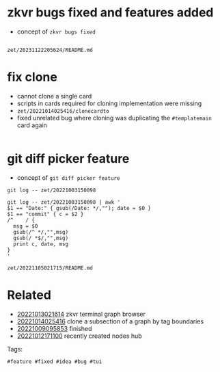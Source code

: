 # zkvr bugs fixed and features added

- concept of `zkvr bugs fixed`

```
```

` zet/20231122205624/README.md `

# fix clone

- cannot clone a single card
- scripts in cards required for cloning implementation were missing
- `zet/20221014025416/clonecardto`
- fixed unrelated bug where cloning was duplicating the `#templatemain` card again

```
```


# git diff picker feature

- concept of `git diff picker feature`

```
git log -- zet/20221003150098

git log -- zet/20221003150098 | awk '
$1 == "Date:" { gsub(/Date: */,""); date = $0 }
$1 == "commit" { c = $2 }
/^    / {
  msg = $0
  gsub(/^ */,"",msg)
  gsub(/ *$/,"",msg)
  print c, date, msg
}
'

```

` zet/20221105021715/README.md `

# Related

- [20221013021614](/zet/20221013021614/README.md) zkvr terminal graph browser
- [20221014025416](/zet/20221014025416/README.md) clone a subsection of a graph by tag boundaries
- [20221009095853](/zet/20221009095853/README.md) finished
- [20221012171100](/zet/20221012171100/README.md) recently created nodes hub

Tags:

    #feature #fixed #idea #bug #tui
